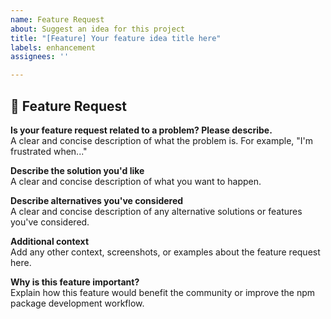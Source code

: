 ```yaml
---
name: Feature Request
about: Suggest an idea for this project
title: "[Feature] Your feature idea title here"
labels: enhancement
assignees: ''

---
```


## 🚀 Feature Request

**Is your feature request related to a problem? Please describe.**  
A clear and concise description of what the problem is. For example, "I'm frustrated when..."

**Describe the solution you'd like**  
A clear and concise description of what you want to happen.

**Describe alternatives you've considered**  
A clear and concise description of any alternative solutions or features you've considered.

**Additional context**  
Add any other context, screenshots, or examples about the feature request here.

**Why is this feature important?**  
Explain how this feature would benefit the community or improve the npm package development workflow.

